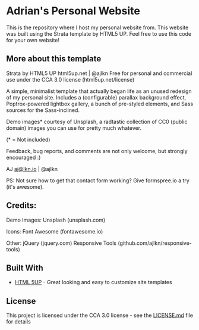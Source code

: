 # Adrian's Personal Website

This is the repository where I host my personal website from. This website was built using the Strata template by HTML5 UP. Feel free to use this code for your own website!

## More about this template
Strata by HTML5 UP
html5up.net | @ajlkn
Free for personal and commercial use under the CCA 3.0 license (html5up.net/license)

A simple, minimalist template that actually began life as an unused redesign of my
personal site. Includes a (configurable) parallax background effect, Poptrox-powered
lightbox gallery, a bunch of pre-styled elements, and Sass sources for the Sass-inclined.

Demo images* courtesy of Unsplash, a radtastic collection of CC0 (public domain) images
you can use for pretty much whatever.

(* = Not included)

Feedback, bug reports, and comments are not only welcome, but strongly encouraged :)

AJ
aj@lkn.io | @ajlkn

PS: Not sure how to get that contact form working? Give formspree.io a try (it's awesome).


## Credits:
Demo Images:
Unsplash (unsplash.com)

Icons:
Font Awesome (fontawesome.io)

Other:
jQuery (jquery.com)
Responsive Tools (github.com/ajlkn/responsive-tools)

## Built With

* [HTML 5UP](https://html5up.net/) - Great looking and easy to customize site templates

## License

This project is licensed under the CCA 3.0 license - see the [LICENSE.md](LICENSE.md) file for details
